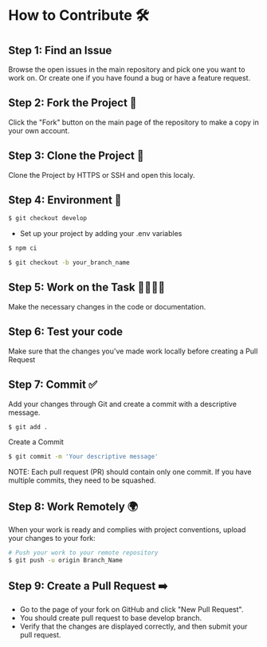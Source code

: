 # How to Contribute 🛠️

## Step 1: Find an Issue

Browse the open issues in the main repository and pick one you want to work on.
Or create one if you have found a bug or have a feature request.

## Step 2: Fork the Project 🍴

Click the "Fork" button on the main page of the repository to make a copy in your own account.

## Step 3: Clone the Project 🌿

Clone the Project by HTTPS or SSH and open this localy.

## Step 4: Environment 🌿

```bash
$ git checkout develop
```

- Set up your project by adding your .env variables

```bash
$ npm ci
```

```bash
$ git checkout -b your_branch_name
```

## Step 5: Work on the Task 👨‍💻👩‍💻

Make the necessary changes in the code or documentation.

## Step 6: Test your code

Make sure that the changes you've made work locally before creating a Pull Request

## Step 7: Commit ✅

Add your changes through Git and create a commit with a descriptive message.

```bash
$ git add .
```

Create a Commit

```bash
$ git commit -m 'Your descriptive message'
```

NOTE: Each pull request (PR) should contain only one commit. If you have multiple commits, they need to be squashed.

## Step 8: Work Remotely 🌍

When your work is ready and complies with project conventions, upload your changes to your fork:

```bash
# Push your work to your remote repository
$ git push -u origin Branch_Name
```

## Step 9: Create a Pull Request ➡️

- Go to the page of your fork on GitHub and click "New Pull Request".
- You should create pull request to base develop branch.
- Verify that the changes are displayed correctly, and then submit your pull request.
